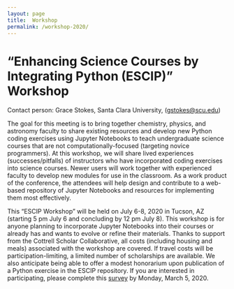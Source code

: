 ```yaml
---
layout: page
title:  Workshop
permalink: /workshop-2020/
---
```


# “Enhancing Science Courses by Integrating Python (ESCIP)” Workshop

Contact person: Grace Stokes, Santa Clara University, (<gstokes@scu.edu>)

The goal for this meeting is to bring together chemistry, physics, and astronomy faculty to share existing resources and develop new Python coding exercises using Jupyter Notebooks to teach undergraduate science courses that are not computationally-focused (targeting novice programmers). At this workshop, we will share lived experiences (successes/pitfalls) of instructors who have incorporated coding exercises into science courses. Newer users will work together with experienced faculty to develop new modules for use in the classroom. As a work product of the conference, the attendees will help design and contribute to a web-based repository of Jupyter Notebooks and resources for implementing them most effectively.  

This “ESCIP Workshop” will be held on July 6-8, 2020 in Tucson, AZ (starting 5 pm July 6 and concluding by 12 pm July 8). This workshop is for anyone planning to incorporate Jupyter Notebooks into their courses or already has and wants to evolve or refine their materials. 
Thanks to support from the Cottrell Scholar Collaborative, all costs (including housing and meals) associated with the workshop are covered. If travel costs will be participation-limiting, a limited number of scholarships are available. We also anticipate being able to offer a modest honorarium upon publication of a Python exercise in the ESCIP repository. If you are interested in participating, please complete this [survey](https://docs.google.com/forms/d/e/1FAIpQLScM1ce7vc0OhwI-_IQBAItNDtgbHVqhDL_HoqosBjTugwKU2g/viewform) by Monday, March 5, 2020.
